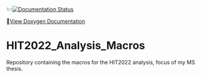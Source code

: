 ✨:[![Documentation Status](https://readthedocs.org/projects/hit2022-analysis-macros/badge/?version=latest)](https://hit2022-analysis-macros.readthedocs.io/en/latest/?badge=latest)

📖[View Doxygen Documentation](https://lorenzopierfederici98.github.io/HIT2022_Analysis_Macros/html/index.html)

# HIT2022_Analysis_Macros
Repository containing the macros for the HIT2022 analysis, focus of my MS thesis.
